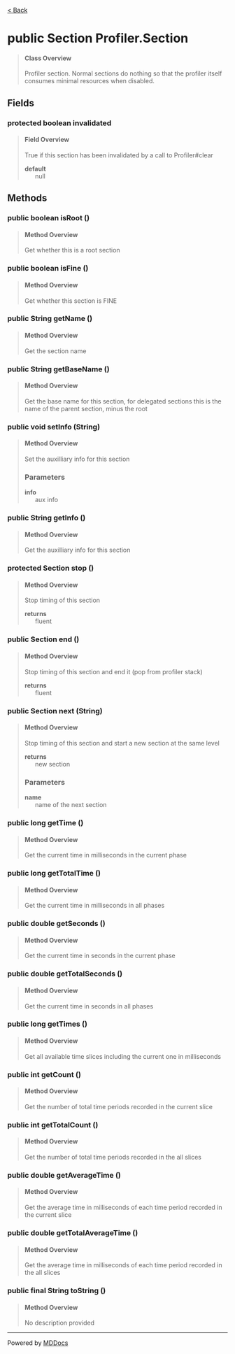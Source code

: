 [< Back](../README.md)
# public Section Profiler.Section #
>#### Class Overview ####
>Profiler section. Normal sections do nothing so that the profiler itself
 consumes minimal resources when disabled.
## Fields ##
### protected boolean invalidated ###
>#### Field Overview ####
>True if this section has been invalidated by a call to Profiler#clear
>
>**default**<br />
>&nbsp;&nbsp;&nbsp;&nbsp;&nbsp;&nbsp;null
>
## Methods ##
### public boolean isRoot () ###
>#### Method Overview ####
>Get whether this is a root section
>
### public boolean isFine () ###
>#### Method Overview ####
>Get whether this section is FINE
>
### public String getName () ###
>#### Method Overview ####
>Get the section name
>
### public String getBaseName () ###
>#### Method Overview ####
>Get the base name for this section, for delegated sections this is
 the name of the parent section, minus the root
>
### public void setInfo (String) ###
>#### Method Overview ####
>Set the auxilliary info for this section
>
>### Parameters ###
>**info**<br />
>&nbsp;&nbsp;&nbsp;&nbsp;&nbsp;&nbsp;aux info
>
### public String getInfo () ###
>#### Method Overview ####
>Get the auxilliary info for this section
>
### protected Section stop () ###
>#### Method Overview ####
>Stop timing of this section
>
>**returns**<br />
>&nbsp;&nbsp;&nbsp;&nbsp;&nbsp;&nbsp;fluent
>
### public Section end () ###
>#### Method Overview ####
>Stop timing of this section and end it (pop from profiler stack)
>
>**returns**<br />
>&nbsp;&nbsp;&nbsp;&nbsp;&nbsp;&nbsp;fluent
>
### public Section next (String) ###
>#### Method Overview ####
>Stop timing of this section and start a new section at the same level
>
>**returns**<br />
>&nbsp;&nbsp;&nbsp;&nbsp;&nbsp;&nbsp;new section
>
>### Parameters ###
>**name**<br />
>&nbsp;&nbsp;&nbsp;&nbsp;&nbsp;&nbsp;name of the next section
>
### public long getTime () ###
>#### Method Overview ####
>Get the current time in milliseconds in the current phase
>
### public long getTotalTime () ###
>#### Method Overview ####
>Get the current time in milliseconds in all phases
>
### public double getSeconds () ###
>#### Method Overview ####
>Get the current time in seconds in the current phase
>
### public double getTotalSeconds () ###
>#### Method Overview ####
>Get the current time in seconds in all phases
>
### public long getTimes () ###
>#### Method Overview ####
>Get all available time slices including the current one in
 milliseconds
>
### public int getCount () ###
>#### Method Overview ####
>Get the number of total time periods recorded in the current slice
>
### public int getTotalCount () ###
>#### Method Overview ####
>Get the number of total time periods recorded in the all slices
>
### public double getAverageTime () ###
>#### Method Overview ####
>Get the average time in milliseconds of each time period recorded in
 the current slice
>
### public double getTotalAverageTime () ###
>#### Method Overview ####
>Get the average time in milliseconds of each time period recorded in
 the all slices
>
### public final String toString () ###
>#### Method Overview ####
>No description provided
>

---
Powered by [MDDocs](https://github.com/VRCube/MDDocs)